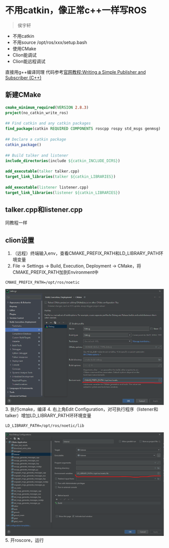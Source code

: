 # 不用catkin，像正常c++一样写ROS

> 侯宇轩

+ 不用catkin
+ 不用source /opt/ros/xxx/setup.bash
+ 使用CMake
+ Clion能调试
+ Clion能远程调试

直接用g++编译同理
代码参考[官网教程:Writing a Simple Publisher and Subscriber (C++)](http://wiki.ros.org/ROS/Tutorials/WritingPublisherSubscriber%28c%2B%2B%29)

## 新建CMake

```cmake
cmake_minimum_required(VERSION 2.8.3)
project(no_catkin_write_ros)

## Find catkin and any catkin packages
find_package(catkin REQUIRED COMPONENTS roscpp rospy std_msgs genmsg)

## Declare a catkin package
catkin_package()

## Build talker and listener
include_directories(include ${catkin_INCLUDE_DIRS})

add_executable(talker talker.cpp)
target_link_libraries(talker ${catkin_LIBRARIES})

add_executable(listener listener.cpp)
target_link_libraries(listener ${catkin_LIBRARIES})
```

## talker.cpp和listener.cpp
同教程一样

## clion设置
1. （远程）终端输入env，查看CMAKE_PREFIX_PATH和LD_LIBRARY_PATH环境变量
2. File -> Settings -> Build, Execution, Deployment -> CMake，将CMAKE_PREFIX_PATH加到Environment中
```shell
CMAKE_PREFIX_PATH=/opt/ros/noetic
```
![](README/1.png)
3. 执行cmake，编译
4. 右上角Edit Configuration，对可执行程序（listener和talker）增加LD_LIBRARY_PATH环环境变量
```shell
LD_LIBRARY_PATH=/opt/ros/noetic/lib
```
![](README/2.png)
5. 开roscore，运行